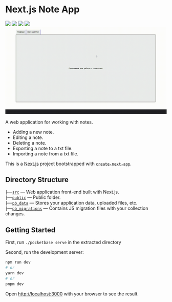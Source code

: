 # Next.js Note App
<div>
  <img src="https://img.shields.io/npm/v/react?logo=react"/>
  <img src="https://img.shields.io/npm/v/npm.svg?logo=nextdotjs"/>
  <img src="https://img.shields.io/npm/v/typescript?logo=typescript"/>
  <img src="https://img.shields.io/npm/v/sass?logo=sass"/>
</div>

<img src="./3_-Create-Next-App.gif" />

A web application for working with notes.
- Adding a new note.
- Editing a note.
- Deleting a note.
- Exporting a note to a txt file.
- Importing a note from a txt file.

This is a [Next.js](https://nextjs.org/) project bootstrapped with [`create-next-app`](https://github.com/vercel/next.js/tree/canary/packages/create-next-app).

## Directory Structure

`├──`[`src`](./src) — Web application front-end built with Next.js.<br>
`├──`[`public`](./public) — Public folder.<br>
`├──`[`pb_data`](./pb_data) — Stores your application data, uploaded files, etc.<br>
`├──`[`pb_migrations`](./pb_migrations) — Contains JS migration files with your collection changes.<br>

## Getting Started

First, run  ```./pocketbase serve``` in the extracted directory

Second, run the development server:

```bash
npm run dev
# or
yarn dev
# or
pnpm dev
```

Open [http://localhost:3000](http://localhost:3000) with your browser to see the result.
